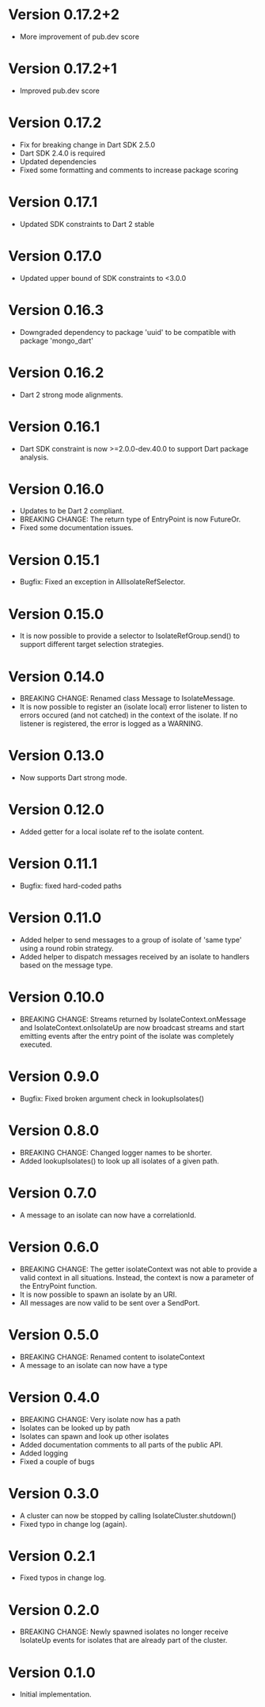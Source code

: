 # Version 0.17.2+2

- More improvement of pub.dev score

# Version 0.17.2+1

- Improved pub.dev score

# Version 0.17.2

- Fix for breaking change in Dart SDK 2.5.0
- Dart SDK 2.4.0 is required
- Updated dependencies
- Fixed some formatting and comments to increase package scoring

# Version 0.17.1

- Updated SDK constraints to Dart 2 stable

# Version 0.17.0

- Updated upper bound of SDK constraints to <3.0.0

# Version 0.16.3

- Downgraded dependency to package 'uuid' to be compatible with package 'mongo_dart'

# Version 0.16.2

- Dart 2 strong mode alignments.

# Version 0.16.1

- Dart SDK constraint is now >=2.0.0-dev.40.0 to support Dart package analysis.

# Version 0.16.0

- Updates to be Dart 2 compliant.
- BREAKING CHANGE: The return type of EntryPoint is now FutureOr<void>.
- Fixed some documentation issues.

# Version 0.15.1

- Bugfix: Fixed an exception in AllIsolateRefSelector.

# Version 0.15.0

- It is now possible to provide a selector to IsolateRefGroup.send() to support different target selection strategies.

# Version 0.14.0

- BREAKING CHANGE: Renamed class Message to IsolateMessage.
- It is now possible to register an (isolate local) error listener to listen to errors occured (and not catched) in the context of the isolate. If no listener is registered, the error is logged as a WARNING.

# Version 0.13.0

- Now supports Dart strong mode. 

# Version 0.12.0

- Added getter for a local isolate ref to the isolate content. 

# Version 0.11.1

- Bugfix: fixed hard-coded paths

# Version 0.11.0

- Added helper to send messages to a group of isolate of 'same type' using a round robin strategy.
- Added helper to dispatch messages received by an isolate to handlers based on the message type.

# Version 0.10.0

- BREAKING CHANGE: Streams returned by IsolateContext.onMessage and IsolateContext.onIsolateUp are now broadcast streams and start emitting events after the entry point of the isolate was completely executed.

# Version 0.9.0

- Bugfix: Fixed broken argument check in lookupIsolates()

# Version 0.8.0

- BREAKING CHANGE: Changed logger names to be shorter.
- Added lookupIsolates() to look up all isolates of a given path.

# Version 0.7.0

- A message to an isolate can now have a correlationId. 

# Version 0.6.0

- BREAKING CHANGE: The getter isolateContext was not able to provide a valid context in all situations. Instead, the context is now a parameter of the EntryPoint function. 
- It is now possible to spawn an isolate by an URI.
- All messages are now valid to be sent over a SendPort.

# Version 0.5.0

- BREAKING CHANGE: Renamed content to isolateContext
- A message to an isolate can now have a type

# Version 0.4.0

- BREAKING CHANGE: Very isolate now has a path
- Isolates can be looked up by path
- Isolates can spawn and look up other isolates
- Added documentation comments to all parts of the public API.
- Added logging
- Fixed a couple of bugs

# Version 0.3.0

- A cluster can now be stopped by calling IsolateCluster.shutdown()
- Fixed typo in change log (again).

# Version 0.2.1

- Fixed typos in change log.

# Version 0.2.0

- BREAKING CHANGE: Newly spawned isolates no longer receive IsolateUp events for isolates that are already part of the cluster.

# Version 0.1.0

- Initial implementation.
